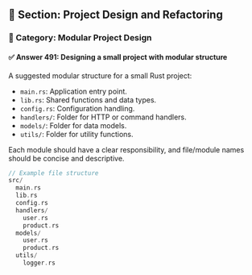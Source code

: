 ## 📘 Section: Project Design and Refactoring  
### 🔹 Category: Modular Project Design  
#### ✅ Answer 491: Designing a small project with modular structure

A suggested modular structure for a small Rust project:

- `main.rs`: Application entry point.
- `lib.rs`: Shared functions and data types.
- `config.rs`: Configuration handling.
- `handlers/`: Folder for HTTP or command handlers.
- `models/`: Folder for data models.
- `utils/`: Folder for utility functions.

Each module should have a clear responsibility, and file/module names should be concise and descriptive.

```rust
// Example file structure
src/
  main.rs
  lib.rs
  config.rs
  handlers/
    user.rs
    product.rs
  models/
    user.rs
    product.rs
  utils/
    logger.rs
```
